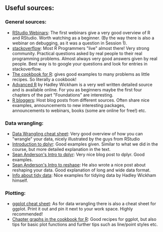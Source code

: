 ## Useful sources:

### General sources:
- [RStudio Webinars](https://www.rstudio.com/resources/webinars/rstudio-essentials-webinar-series-part-1/): The first webinars give a very good overview of R and RStudio. Worth watching as a beginner. (By the way there is also a webinar on debugging, as it was a question in Session 1).
- [stackoverflow](http://stackoverflow.com/): Most R Programmers "live" almost there! Very strong community. Practical questions asked by real people to their real programming problems. Almost always very good answers given by real people. Best way is to google your questions and look for entries in stackoverflow.
- [The cookbook for R](http://www.cookbook-r.com/): gives good examples to many problems as little recipes. So literally a cookbook!
- [Advanced R](http://adv-r.had.co.nz/) by Hadley Wickham is a very well written detailed source and is available online. For you as beginners maybe the first four chapters of the part "Foundations" are interesting.
- [R bloggers](http://www.r-bloggers.com/): Host blog posts from different sources. Often share nice examples, announcements to new interesting packages, announcements to webinars, books (some are online for free!) etc.

### Data wrangling:
- [Data Wrangling cheat sheet](https://www.rstudio.com/wp-content/uploads/2015/02/data-wrangling-cheatsheet.pdf): Very good overview of how you can "wrangle" your data, nicely illustrated by the guys from RStudio
- [Introduction to dplyr](https://cran.rstudio.com/web/packages/dplyr/vignettes/introduction.html): Good examples given. Similar to what we did in the course, but more detailed explanation in the text.
- [Sean Anderson's Intro to dplyr](http://seananderson.ca/2014/09/13/dplyr-intro.html): Very nice blog post to dplyr. Good examples.
- [Sean Anderson's Intro to reshape](http://seananderson.ca/2013/10/19/reshape.html): He also wrote a nice post about reshaping your data. Good explanation of long and wide data format.
- [Info about tidy data](https://cran.r-project.org/web/packages/tidyr/vignettes/tidy-data.html): Nice examples for tidying data by Hadley Wickham himself.


### Plotting:
- [ggplot cheat sheet](https://www.rstudio.com/wp-content/uploads/2015/03/ggplot2-cheatsheet.pdf): As for data wrangling there is also a cheat sheet for ggplot. Print it out and pin it next to your work space. Highly recommended!
- [Chapter graphs in the cookbook for R](http://www.cookbook-r.com/Graphs/): Good recipes for ggplot, but also tips for basic plot functions and further tips such as line/point styles etc.
